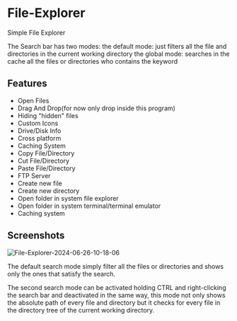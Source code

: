 # File-Explorer

Simple File Explorer

The Search bar has two modes:
    the default mode:
        just filters all the file and directories in the current working directory
    the global mode:
        searches in the cache all the files or directories who contains the keyword
## Features

- Open Files
- Drag And Drop(for now only drop inside this program)
- Hiding "hidden" files
- Custom Icons
- Drive/Disk Info
- Cross platform
- Caching System
- Copy File/Directory
- Cut File/Directory
- Paste File/Directory
- FTP Server
- Create new file
- Create new directory
- Open folder in system file explorer
- Open folder in system terminal/terminal emulator
- Caching system




## Screenshots
![File-Explorer-2024-06-26-10-18-06](https://github.com/Ricc4rdo0107/File-Explorer/assets/63201347/b9bf0a5a-0e7c-4545-b1e1-1458bfd08ebe)

The default search mode simply filter all the files or directories and shows only the ones that satisfy the search.

The second search mode can be activated holding CTRL and right-clicking the search bar and deactivated in the same way, this mode not only shows the absolute path of every file and directory but it checks for every file in the directory tree of the current working directory.

